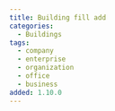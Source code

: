 ```yaml
---
title: Building fill add
categories:
  - Buildings
tags:
  - company
  - enterprise
  - organization
  - office
  - business
added: 1.10.0
---
```

